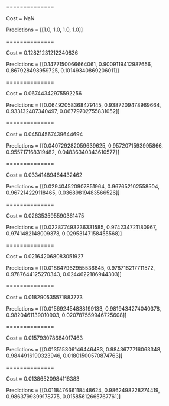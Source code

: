 
==============

Cost = NaN

Predictions = [[1.0, 1.0, 1.0, 1.0]]

==============

Cost = 0.12821231212340836

Predictions = [[0.1477150066664061, 0.9009119412987656, 0.867928498959725, 0.10149340869206011]]

==============

Cost = 0.06744342975592256

Predictions = [[0.06492058368479145, 0.9387209478969664, 0.933132407340497, 0.06779702755831052]]

==============

Cost = 0.04504567439644694

Predictions = [[0.040729282059639625, 0.9572071593995866, 0.955717168319482, 0.04836340343610577]]

==============

Cost = 0.03341489464432462

Predictions = [[0.029404520907851964, 0.967652102558504, 0.967214229118465, 0.03689819483566526]]

==============

Cost = 0.026353595590361475

Predictions = [[0.022877493236331585, 0.974234721180967, 0.9741482148009373, 0.02953147158455568]]

==============

Cost = 0.021642068083051927

Predictions = [[0.018647962955536845, 0.978716217711572, 0.9787644125270343, 0.0244622186944303]]

==============

Cost = 0.018290535571883773

Predictions = [[0.015692454838199133, 0.9819434274040378, 0.9820461139010903, 0.020787559946725608]]

==============

Cost = 0.015793078684017463

Predictions = [[0.013515306146446483, 0.9843677716063348, 0.9844916190323946, 0.01801500570874763]]

==============

Cost = 0.01386520984116383

Predictions = [[0.011847666118448624, 0.9862498228274419, 0.9863799399178775, 0.01585612665767761]]
